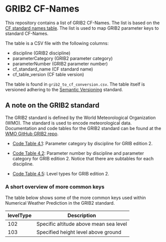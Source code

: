 # GRIB2 CF-Names
This repository contains a list of GRIB2 CF-Names. The list is based on the [CF standard names table](https://cfconventions.org/Data/cf-standard-names/current/build/cf-standard-name-table.html). The list is used to map GRIB2 parameter keys to standard CF-Names.

The table is a CSV file with the following columns:
- discipline (GRIB2 discipline)
- parameterCategory (GRIB2 parameter category)
- parameterNumber (GRIB2 parameter number)
- cf_standard_name (CF standard name)
- cf_table_version (CF table version)

The table is found in `grib2_to_cf_conversion.csv`. The table itself is versioned adhering to the [Semantic Versioning](https://semver.org/) standard.

## A note on the GRIB2 standard
The GRIB2 standard is defined by the World Meteorological Organization (WMO). The standard is used to encode meteorological data.
Documentation and code tables for the GRIB2 standard can be found at the [WMO GitHub GRIB2 repo](https://github.com/wmo-im/GRIB2/tree/master).

- [Code Table 4.1](https://github.com/wmo-im/GRIB2/blob/master/GRIB2_CodeFlag_4_1_CodeTable_en.csv): Parameter category by discipline for GRIB edition 2.

- [Code Table 4.2](https://github.com/wmo-im/GRIB2/blob/master/GRIB2_CodeFlag_4_2_0_0_CodeTable_en.csv): Parameter number by discipline and parameter category for GRIB edition 2. Notice that there are subtables for each discipline.

- [Code Table 4.5](https://github.com/wmo-im/GRIB2/blob/master/GRIB2_CodeFlag_4_5_CodeTable_en.csv): Level types for GRIB edition 2.

### A short overview of more common keys

The table below shows some of the more common keys used within Numerical Weather Prediction in the GRIB2 standard.

| levelType  | Description                            |
|------------|----------------------------------------|
| 102        | Specific altitude above mean sea level |
| 103        | Specified height level above ground    |

